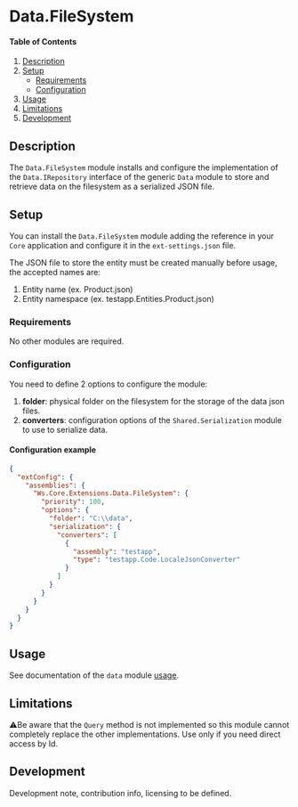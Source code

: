# Data.FileSystem

#### Table of Contents

1. [Description](#description)
1. [Setup](#setup)
   - [Requirements](#setup-requirements)
   - [Configuration](#setup-configuration)
1. [Usage](#usage)
1. [Limitations](#limitations)
1. [Development](#development)

## <a id="description"></a>Description

The `Data.FileSystem` module installs and configure the implementation of the `Data.IRepository` interface of the generic `Data` module to store and retrieve data on the filesystem as a serialized JSON file.

## <a id="setup"></a>Setup

You can install the `Data.FileSystem` module adding the reference in your `Core` application and configure it in the `ext-settings.json` file.

The JSON file to store the entity must be created manually before usage, the accepted names are:

1. Entity name (ex. Product.json)
1. Entity namespace (ex. testapp.Entities.Product.json)

### <a id="setup-requirements"></a>Requirements

No other modules are required.

### <a id="setup-configuration"></a>Configuration

You need to define 2 options to configure the module:

1. **folder**: physical folder on the filesystem for the storage of the data json files.
2. **converters**: configuration options of the `Shared.Serialization` module to use to serialize data.

#### Configuration example

```json
{
  "extConfig": {
    "assemblies": {
      "Ws.Core.Extensions.Data.FileSystem": {
        "priority": 100,
        "options": {
          "folder": "C:\\data",
          "serialization": {
            "converters": [
              {
                "assembly": "testapp",
                "type": "testapp.Code.LocaleJsonConverter"
              }
            ]
          }
        }
      }
    }
  }
}
```

## <a id="usage"></a>Usage

See documentation of the `data` module [usage](../Data/README.md#usage).

## <a id="limitations"></a>Limitations

⚠️Be aware that the `Query` method is not implemented so this module cannot completely replace the other implementations. Use only if you need direct access by Id.

## <a id="development"></a>Development

Development note, contribution info, licensing to be defined.
